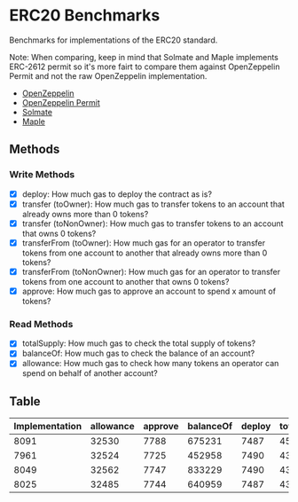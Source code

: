 # ERC20 Benchmarks

Benchmarks for implementations of the ERC20 standard.

Note: When comparing, keep in mind that Solmate and Maple implements ERC-2612 permit so it's more fairt to compare them against OpenZeppelin Permit and not the raw OpenZeppelin implementation.

- [OpenZeppelin](https://github.com/OpenZeppelin/openzeppelin-contracts)
- [OpenZeppelin Permit](https://github.com/OpenZeppelin/openzeppelin-contracts)
- [Solmate](https://github.com/rari-capital/solmate)
- [Maple](https://github.com/maple-labs/erc20)

## Methods

### Write Methods
- [x] deploy: How much gas to deploy the contract as is?
- [x] transfer (toOwner): How much gas to transfer tokens to an account that already owns more than 0 tokens?
- [x] transfer (toNonOwner): How much gas to transfer tokens to an account that owns 0 tokens?
- [x] transferFrom (toOwner): How much gas for an operator to transfer tokens from one account to another that already owns more than 0 tokens?
- [x] transferFrom (toNonOwner): How much gas for an operator to transfer tokens from one account to another that owns 0 tokens?
- [x] approve: How much gas to approve an account to spend x amount of tokens?

### Read Methods
- [x] totalSupply: How much gas to check the total supply of tokens?
- [x] balanceOf: How much gas to check the balance of an account?
- [x] allowance: How much gas to check how many tokens an operator can spend on behalf of another account?

## Table

| Implementation | allowance | approve | balanceOf | deploy | totalSupply | transferFromToNonOwner | transferFromToOwner | transferToNonOwner | transferToOwner |
| - | - | - | - | - | - | - | - | - | - |
| 8091 | 32530 | 7788 | 675231 | 7487 | 45055 | 27933 | 37864 | 20793 |
| 7961 | 32524 | 7725 | 452958 | 7490 | 43266 | 26144 | 37830 | 20759 |
| 8049 | 32562 | 7747 | 833229 | 7490 | 43266 | 26144 | 37896 | 20825 |
| 8025 | 32485 | 7744 | 640959 | 7487 | 43114 | 25992 | 37764 | 20693 |
